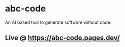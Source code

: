 # abc-code
An AI based tool to generate software without code.

## Live @ https://abc-code.pages.dev/
